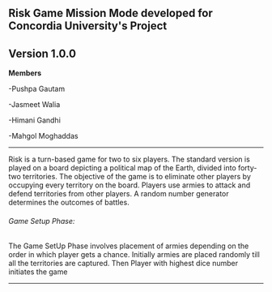 ## Risk Game Mission Mode developed for Concordia University's Project

**Version 1.0.0**
---
**Members**

-Pushpa Gautam

-Jasmeet Walia

-Himani Gandhi

-Mahgol Moghaddas

---
Risk is a turn-based game for two to six players. The standard version is played on a board depicting a political map of the Earth, divided into forty-two territories. The objective of the game is to eliminate other players by occupying every territory on the board. Players use armies to attack and defend territories from other players. A random number generator determines the outcomes of battles.
###### Game Setup Phase:

The Game SetUp Phase involves placement of armies depending on the order in which player gets a chance. Initially armies are placed randomly till all the territories are captured. Then Player with highest dice number initiates the game

---
